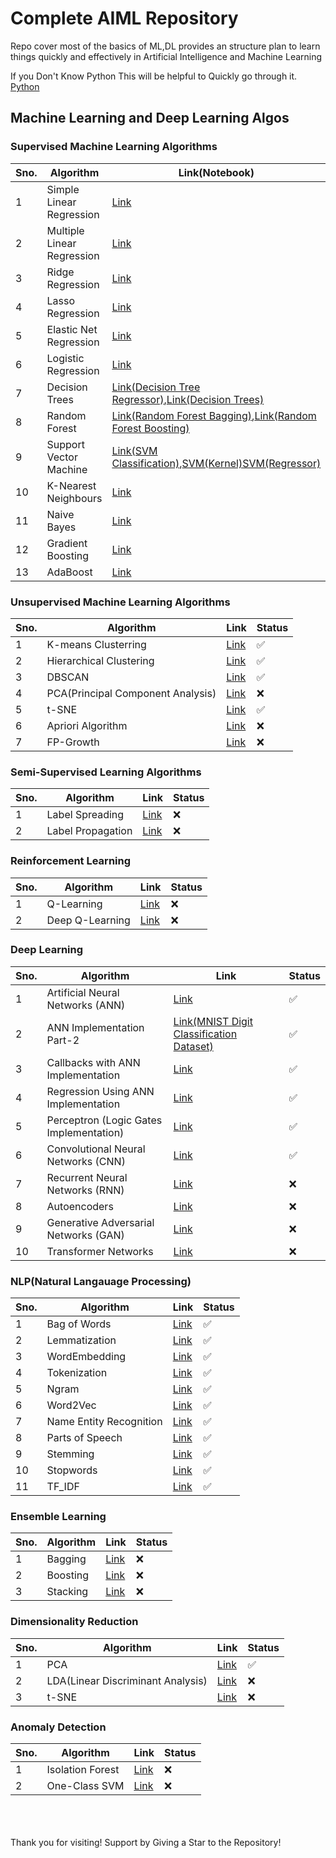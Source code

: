 # Complete AIML Repository

Repo cover most of the basics of ML,DL provides an structure plan to learn things quickly and effectively in Artificial Intelligence and Machine Learning

If you Don't Know Python This will be helpful to Quickly go through it. [Python](https://github.com/pankajsingh016/Complete-AIML-Repository/tree/main/Python)

## Machine Learning and Deep Learning Algos

### Supervised Machine Learning Algorithms

| Sno. | Algorithm                  | Link(Notebook)                                                                                                                                                                                                                                                                                                                                                                                                                                                                                                                                               | Status   |
| ---- | -------------------------- | ------------------------------------------------------------------------------------------------------------------------------------------------------------------------------------------------------------------------------------------------------------------------------------------------------------------------------------------------------------------------------------------------------------------------------------------------------------------------------------------------------------------------------------------------------------ | -------- |
| 1    | Simple Linear Regression   | [Link](https://github.com/pankajsingh016/Complete-AIML-Repository/blob/main/Machine%20Learning%20Algos/Simple%20Linear%20Regression%20and%20Linear%20Regression/Simple%20Linear%20Regression.ipynb)                                                                                                                                                                                                                                                                                                                                                           | &#x2705; |
| 2    | Multiple Linear Regression | [Link](./Machine%20Learning%20Algos/Multiple%20Linear%20Regression/Multiple%20Linear%20regression.ipynb)                                                                                                                                                                                                                                                                                                                                                                                                                                                     | &#x2705; |
| 3    | Ridge Regression           | [Link](./Machine%20Learning%20Algos/Lasso,Ridge,Elasticnet%20regression/Model%20Training%20with%20EL,%20LR,%20RR.ipynb)                                                                                                                                                                                                                                                                                                                                                                                                                                      | &#x2705; |
| 4    | Lasso Regression           | [Link](./Machine%20Learning%20Algos/Lasso,Ridge,Elasticnet%20regression/Model%20Training%20with%20EL,%20LR,%20RR.ipynb)                                                                                                                                                                                                                                                                                                                                                                                                                                      | &#x2705; |
| 5    | Elastic Net Regression     | [Link](./Machine%20Learning%20Algos/Lasso,Ridge,Elasticnet%20regression/Model%20Training%20with%20EL,%20LR,%20RR.ipynb)                                                                                                                                                                                                                                                                                                                                                                                                                                      | &#x2705; |
| 6    | Logistic Regression        | [Link](./Machine%20Learning%20Algos/Logistic%20Regression/Logistic%20Regression%20Implementation.ipynb)                                                                                                                                                                                                                                                                                                                                                                                                                                                      | &#x2705; |
| 7    | Decision Trees             | [Link(Decision Tree Regressor)](https://github.com/pankajsingh016/Complete-AIML-Repository/blob/main/Machine%20Learning%20Algos/Decision%20Tree%20Classifier/Decision%20Tree%20Regressor.ipynb),[Link(Decision Trees)](https://github.com/pankajsingh016/Complete-AIML-Repository/blob/main/Machine%20Learning%20Algos/Decision%20Tree%20Classifier/Decision%20Trees.ipynb)                                                                                                                                                                                    | &#x2705; |
| 8    | Random Forest              | [Link(Random Forest Bagging)](https://github.com/pankajsingh016/Complete-AIML-Repository/blob/main/Machine%20Learning%20Algos/Random%20Forest%20Classifier/randomForest.ipynb),[Link(Random Forest Boosting)](https://github.com/pankajsingh016/Complete-AIML-Repository/blob/main/Machine%20Learning%20Algos/Random%20Forest%20Classifier/BoostingTechnique.ipynb)                                                                                                                                                                                            | &#x2705; |
| 9    | Support Vector Machine     | [Link(SVM Classification)](https://github.com/pankajsingh016/Complete-AIML-Repository/blob/main/Machine%20Learning%20Algos/Support%20Vector%20Machine/SVM%20Classification.ipynb),[SVM(Kernel)](https://github.com/pankajsingh016/Complete-AIML-Repository/blob/main/Machine%20Learning%20Algos/Support%20Vector%20Machine/SVM%20Kernel%20Implementation.ipynb)[SVM(Regressor)](https://github.com/pankajsingh016/Complete-AIML-Repository/blob/main/Machine%20Learning%20Algos/Support%20Vector%20Machine/Support%20Vector%20Regressor%20Implementation.ipynb) | &#x2705; |
| 10   | K-Nearest Neighbours       | [Link](https://github.com/pankajsingh016/Complete-AIML-Repository/blob/main/Machine%20Learning%20Algos/KNN(K-nearest-neighbour)/KNN.ipynb)                                                                                                                                                                                                                                                                                                                                                                                                                    | &#x2705; |
| 11   | Naive Bayes                | [Link](https://github.com/pankajsingh016/Complete-AIML-Repository/blob/main/Machine%20Learning%20Algos/Naive%20Bayes/Naive%20Bayes%20Implementation.ipynb)                                                                                                                                                                                                                                                                                                                                                                                                    | &#x2705; |
| 12   | Gradient Boosting          | [Link]()                                                                                                                                                                                                                                                                                                                                                                                                                                                                                                                                                     | &#x274c; |
| 13   | AdaBoost                   | [Link]()                                                                                                                                                                                                                                                                                                                                                                                                                                                                                                                                                     | &#x274c; |

### Unsupervised Machine Learning Algorithms

| Sno. | Algorithm                         | Link                                                                                                                                                                    | Status   |
| ---- | --------------------------------- | ----------------------------------------------------------------------------------------------------------------------------------------------------------------------- | -------- |
| 1    | K-means Clusterring               | [Link](https://github.com/pankajsingh016/Complete-AIML-Repository/blob/main/Machine%20Learning%20Algos/K-Mean-Clustering/Kmean.ipynb)                                    | &#x2705; |
| 2    | Hierarchical Clustering           | [Link](https://github.com/pankajsingh016/Complete-AIML-Repository/blob/main/Machine%20Learning%20Algos/Hierarchal%20Clustering/HierarchalClusteringImplementation.ipynb) | &#x2705; |
| 3    | DBSCAN                            | [Link](https://github.com/pankajsingh016/Complete-AIML-Repository/blob/main/Machine%20Learning%20Algos/DBSCAN/DBSCAN.ipynb)                                              | &#x2705; |
| 4    | PCA(Principal Component Analysis) | [Link](https://github.com/pankajsingh016/Complete-AIML-Repository/blob/main/Machine%20Learning%20Algos/PCA/pca_implementation.ipynb)                                     | &#x274c; |
| 5    | t-SNE                             | [Link]()                                                                                                                                                                | &#x2705; |
| 6    | Apriori Algorithm                 | [Link]()                                                                                                                                                                | &#x274c; |
| 7    | FP-Growth                         | [Link]()                                                                                                                                                                | &#x274c; |

### Semi-Supervised Learning Algorithms

| Sno. | Algorithm         | Link     | Status   |
| ---- | ----------------- | -------- | -------- |
| 1    | Label Spreading   | [Link]() | &#x274c; |
| 2    | Label Propagation | [Link]() | &#x274c; |

### Reinforcement Learning

| Sno. | Algorithm       | Link     | Status   |
| ---- | --------------- | -------- | -------- |
| 1    | Q-Learning      | [Link]() | &#x274c; |
| 2    | Deep Q-Learning | [Link]() | &#x274c; |

### Deep Learning

| Sno. | Algorithm                               | Link                                                                                                                               | Status   |
| ---- | --------------------------------------- | ---------------------------------------------------------------------------------------------------------------------------------- | -------- |
| 1    | Artificial Neural Networks (ANN)        | [Link](https://github.com/pankajsingh016/Complete-AIML-Repository/blob/main/Deep%20Learning%20Algos/ANN%20Implementation/Ann.ipynb) | &#x2705; |
| 2    | ANN Implementation Part-2               | [Link(MNIST Digit Classification Dataset)](https://github.com/pankajsingh016/Complete-AIML-Repository/blob/main/Deep%20Learning%20Algos/ANN%20Implementation/ANN_part_2_Implementation.ipynb)                                                                                                                           | &#x2705; |
| 3    | Callbacks with ANN Implementation       | [Link](https://github.com/pankajsingh016/Complete-AIML-Repository/blob/main/Deep%20Learning%20Algos/ANN%20Implementation/callbacks_in_ann.ipynb)                                                                                                                           | &#x2705; |
| 4    | Regression Using ANN Implementation     | [Link]()                                                                                                                           | &#x2705; |
| 5    | Perceptron (Logic Gates Implementation) | [Link]()                                                                                                                               | &#x2705; |
| 6    | Convolutional Neural Networks (CNN)     | [Link](https://github.com/pankajsingh016/Complete-AIML-Repository/blob/main/Deep%20Learning%20Algos/CNN%20Implementation/cnn.ipynb) | &#x2705; |
| 7    | Recurrent Neural Networks (RNN)         | [Link]()                                                                                                                           | &#x274c; |
| 8    | Autoencoders                            | [Link]()                                                                                                                           | &#x274c; |
| 9    | Generative Adversarial Networks (GAN)   | [Link]()                                                                                                                           | &#x274c; |
| 10   | Transformer Networks                    | [Link]()                                                                                                                           | &#x274c; |


### NLP(Natural Langauage Processing)
| Sno. | Algorithm               | Link                                                                                                                                           | Status   |
| ---- | ----------------------- | ---------------------------------------------------------------------------------------------------------------------------------------------- | -------- |
| 1    | Bag of Words            | [Link](https://github.com/pankajsingh016/Complete-AIML-Repository/blob/main/Natural%20Language%20Processing/Bag%20of%20Words.ipynb)             | &#x2705; |
| 2    | Lemmatization           | [Link](https://github.com/pankajsingh016/Complete-AIML-Repository/blob/main/Natural%20Language%20Processing/Lemmatization.ipynb)                | &#x2705; |
| 3    | WordEmbedding           | [Link](https://github.com/pankajsingh016/Complete-AIML-Repository/blob/main/Natural%20Language%20Processing/WordEmbedding.ipynb)                | &#x2705; |
| 4    | Tokenization            | [Link](https://github.com/pankajsingh016/Complete-AIML-Repository/blob/main/Natural%20Language%20Processing/Tokenization.ipynb)                 | &#x2705; |
| 5    | Ngram                   | [Link](https://github.com/pankajsingh016/Complete-AIML-Repository/blob/main/Natural%20Language%20Processing/Ngram.ipynb)                        | &#x2705; |
| 6    | Word2Vec                | [Link](https://github.com/pankajsingh016/Complete-AIML-Repository/blob/main/Natural%20Language%20Processing/Word2Vec.ipynb)                     | &#x2705; |
| 7    | Name Entity Recognition | [Link](https://github.com/pankajsingh016/Complete-AIML-Repository/blob/main/Natural%20Language%20Processing/Name%20Entity%20Recoginition.ipynb) | &#x2705; |
| 8    | Parts of Speech         | [Link](https://github.com/pankajsingh016/Complete-AIML-Repository/blob/main/Natural%20Language%20Processing/Parts%20of%20Speech.ipynb)          | &#x2705; |
| 9    | Stemming                | [Link](https://github.com/pankajsingh016/Complete-AIML-Repository/blob/main/Natural%20Language%20Processing/stemming.ipynb)                     | &#x2705; |
| 10   | Stopwords               | [Link](https://github.com/pankajsingh016/Complete-AIML-Repository/blob/main/Natural%20Language%20Processing/StopWords.ipynb)                    | &#x2705; |
| 11   | TF_IDF                  | [Link](https://github.com/pankajsingh016/Complete-AIML-Repository/blob/main/Natural%20Language%20Processing/TF_IDF.ipynb)                       | &#x2705; |


### Ensemble Learning

| Sno. | Algorithm | Link     | Status   |
| ---- | --------- | -------- | -------- |
| 1    | Bagging   | [Link]() | &#x274c; |
| 2    | Boosting  | [Link]() | &#x274c; |
| 3    | Stacking  | [Link]() | &#x274c; |

### Dimensionality Reduction

| Sno. | Algorithm                         | Link                                                                                                                                | Status   |
| ---- | --------------------------------- | ----------------------------------------------------------------------------------------------------------------------------------- | -------- |
| 1    | PCA                               | [Link](https://github.com/pankajsingh016/Complete-AIML-Repository/blob/main/Machine%20Learning%20Algos/PCA/pca_implementation.ipynb) | &#x2705; |
| 2    | LDA(Linear Discriminant Analysis) | [Link]()                                                                                                                            | &#x274c; |
| 3    | t-SNE                             | [Link]()                                                                                                                            | &#x274c; |

### Anomaly Detection

| Sno. | Algorithm        | Link     | Status   |
| ---- | ---------------- | -------- | -------- |
| 1    | Isolation Forest | [Link]() | &#x274c; |
| 2    | One-Class SVM    | [Link]() | &#x274c; |

<br><br><br>
Thank you for visiting!
Support by Giving a Star to the Repository!